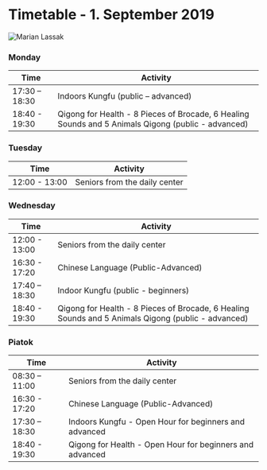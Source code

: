 # Timetable -  1. September 2019


<div id="container">
<img src="/images/Marian_double_push_hands.jpg" alt="Marian Lassak" />
</div>

### Monday

| Time      | Activity               |
| ------------- |--------|
| 17:30 – 18:30 | Indoors Kungfu (public – advanced) |
| 18:40 - 19:30 | Qigong for Health - 8 Pieces of Brocade, 6 Healing Sounds and 5 Animals Qigong (public - advanced)  |

### Tuesday

| Time      | Activity               |
| ------------- |--------|
| 12:00 - 13:00 | Seniors from the daily center |

### Wednesday

| Time      | Activity              |
| ------------- |--------|
| 12:00 - 13:00 | Seniors from the daily center |
| 16:30 - 17:20 | Chinese Language (Public-Advanced) |
| 17:40 – 18:30 | Indoor Kungfu (public - beginners) |
| 18:40 - 19:30 | Qigong for Health - 8 Pieces of Brocade, 6 Healing Sounds and 5 Animals Qigong (public - advanced) |

### Piatok

| Time      | Activity               |
| ------------- |--------|
| 08:30 – 11:00 | Seniors from the daily center |
| 16:30 - 17:20 | Chinese Language (Public-Advanced)
| 17:30 – 18:30 | Indoors Kungfu - Open Hour for beginners and advanced |
| 18:40 - 19:30 | Qigong for Health - Open Hour for beginners and advanced |
